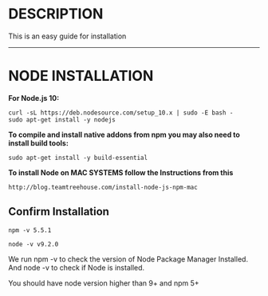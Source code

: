 # **DESCRIPTION**

This is an easy guide for installation 

---

# **NODE INSTALLATION**

**For Node.js 10:**

```
curl -sL https://deb.nodesource.com/setup_10.x | sudo -E bash -
sudo apt-get install -y nodejs
```


**To compile and install native addons from npm you may also need to install build tools:**

```
sudo apt-get install -y build-essential
```

**To install Node on MAC SYSTEMS follow the Instructions from this**

```
http://blog.teamtreehouse.com/install-node-js-npm-mac
```


## **Confirm Installation**

```
npm -v 5.5.1
```

```
node -v v9.2.0
```

We run npm -v to check the version of Node Package Manager Installed. And node -v to check if Node is installed.

You should have node version higher than 9+ and npm 5+